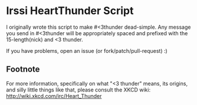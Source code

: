 Irssi HeartThunder Script
=========================

I originally wrote this script to make #<3thunder dead-simple. Any message you send in #<3thunder will be appropriately spaced and prefixed with the 15-length(nick) and <3 thunder.

If you have problems, open an issue (or fork/patch/pull-request) :)


Footnote
--------
For more information, specifically on what "<3 thunder" means, its origins, and silly little things like that, please consult the XKCD wiki: http://wiki.xkcd.com/irc/Heart_Thunder

